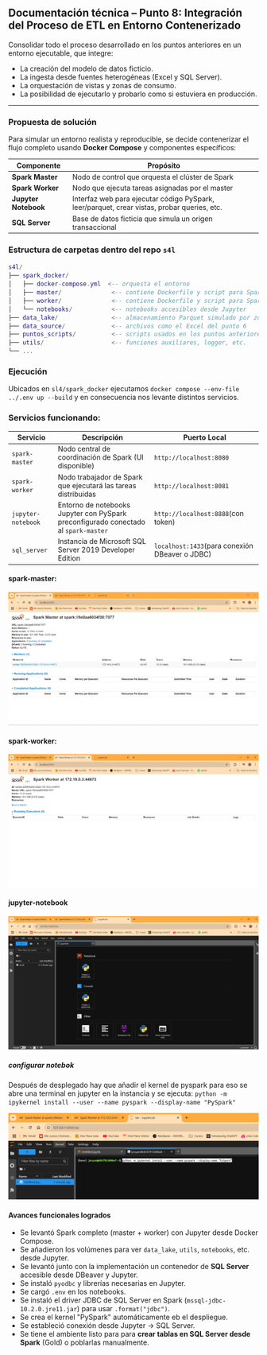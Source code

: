 ## Documentación técnica – **Punto 8: Integración del Proceso de ETL en Entorno Contenerizado**

Consolidar todo el proceso desarrollado en los puntos anteriores en un entorno ejecutable, que integre:

* La creación del modelo de datos ficticio.
* La ingesta desde fuentes heterogéneas (Excel y SQL Server).
* La orquestación de vistas y zonas de consumo.
* La posibilidad de ejecutarlo y probarlo como si estuviera en producción.

---

### **Propuesta de solución**

Para simular un entorno realista y reproducible, se decide contenerizar el flujo completo usando **Docker Compose** y componentes específicos:

| Componente                 | Propósito                                                                                   |
| -------------------------- | -------------------------------------------------------------------------------------------- |
| **Spark Master**     | Nodo de control que orquesta el clúster de Spark                                            |
| **Spark Worker**     | Nodo que ejecuta tareas asignadas por el master                                              |
| **Jupyter Notebook** | Interfaz web para ejecutar código PySpark, leer/parquet, crear vistas, probar queries, etc. |
| **SQL Server**       | Base de datos ficticia que simula un origen transaccional                                    |

### Estructura de carpetas dentro del repo `s4l`

```lua
s4l/
├── spark_docker/
│   ├── docker-compose.yml  <-- orquesta el entorno
│   ├── master/              <-- contiene Dockerfile y script para Spark Master
│   ├── worker/              <-- contiene Dockerfile y script para Spark Worker
│   └── notebooks/           <-- notebooks accesibles desde Jupyter
├── data_lake/               <-- almacenamiento Parquet simulado por zonas
├── data_source/             <-- archivos como el Excel del punto 6
├── puntos_scripts/          <-- scripts usados en los puntos anteriores
├── utils/                   <-- funciones auxiliares, logger, etc.
└── ...

```

### Ejecución

Ubicados en `sl4/spark_docker` ejecutamos `docker compose --env-file ../.env up --build` y en consecuencia nos levante distintos servicios.

### **Servicios funcionando:**

| Servicio             | Descripción                                                                          | Puerto Local                                      |
| -------------------- | ------------------------------------------------------------------------------------- | ------------------------------------------------- |
| `spark-master`     | Nodo central de coordinación de Spark (UI disponible)                                | `http://localhost:8080`                         |
| `spark-worker`     | Nodo trabajador de Spark que ejecutará las tareas distribuidas                       | `http://localhost:8081`                         |
| `jupyter-notebook` | Entorno de notebooks Jupyter con PySpark preconfigurado conectado al `spark-master` | `http://localhost:8888`(con token)              |
| `sql_server`       | Instancia de Microsoft SQL Server 2019 Developer Edition                              | `localhost:1433`(para conexión DBeaver o JDBC) |

#### spark-master:

![spark-master](./pictures/spark_master.png)

#### **spark-worker:**

![spark-worker](./pictures/spark_worker.png)

#### **jupyter-notebook**

![jupyter-notebook](./pictures/jupyter_notebook.png)

##### configurar notebok

Después de desplegado hay que añadir el kernel de pyspark para eso se abre una terminal en jupyter en la instancia y se ejecuta: `python -m ipykernel install --user --name pyspark --display-name "PySpark"`

![jupyter kernel](./pictures/configurar_notebook.png)


#### **Avances funcionales logrados**

* Se levantó Spark completo (master + worker) con Jupyter desde Docker Compose.
* Se añadieron los volúmenes para ver `data_lake`, `utils`, `notebooks`, etc. desde Jupyter.
* Se levantó junto con la implementación un contenedor de **SQL Server** accesible desde DBeaver y Jupyter.
* Se instaló  `pyodbc` y librerías necesarias en Jupyter.
* Se cargó `.env` en los notebooks.
* Se instaló el driver JDBC de SQL Server en Spark (`mssql-jdbc-10.2.0.jre11.jar`) para usar `.format("jdbc")`.
* Se crea el kernel "PySpark" automáticamente eb el despliegue.
* Se estableció conexión desde Jupyter → SQL Server.
* Se tiene el ambiente listo para  para **crear tablas en SQL Server desde Spark** (Gold) o poblarlas manualmente.
